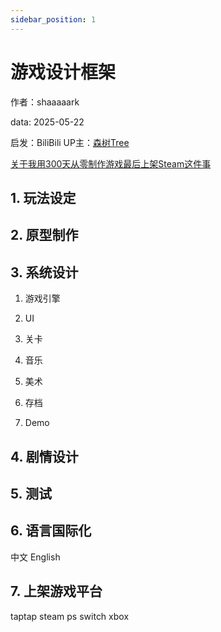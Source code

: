 ```yaml
---
sidebar_position: 1
---
```

# 游戏设计框架
作者：shaaaaark

data: 2025-05-22

启发：BiliBili UP主：[森树Tree](https://space.bilibili.com/349516380)

[关于我用300天从零制作游戏最后上架Steam这件事](https://www.bilibili.com/video/BV1GMFfekEy5)


## 1. 玩法设定

## 2. 原型制作

## 3. 系统设计
1. 游戏引擎

2. UI

3. 关卡

4. 音乐

5. 美术

6. 存档

7. Demo
## 4. 剧情设计

## 5. 测试

## 6. 语言国际化
中文
English


## 7. 上架游戏平台
taptap
steam
ps
switch
xbox